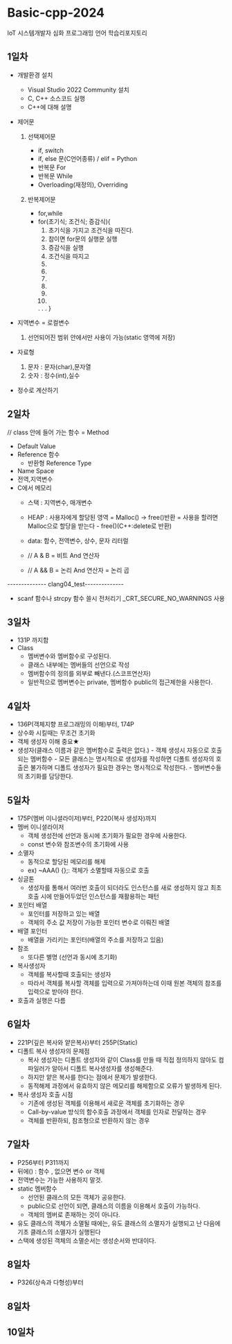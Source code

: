 # Basic-cpp-2024
IoT 시스템개발자 심화 프로그래밍 언어 학습리포지토리

## 1일차
- 개발환경 설치
	- Visual Studio 2022 Community 설치
	- C, C++ 소스코드 실행
	- C++에 대해 설명

- 제어문
	1. 선택제어문 
		- if, switch
		- if, else 문(C언어종류) / elif = Python
		- 반복문 For
		- 반복문 While
		- Overloading(재정의), Overriding
		
	2. 반복제어문 
		- for,while
		- for(초기식; 조건식; 증감식){
			1. 초기식을 가지고 조건식을 따진다.
			2. 참이면 for문의 실행문 실행
			3. 증감식을 실행
			4. 조건식을 따지고
			2.
			3.
			4.
			2.
			3.
			4.
			.
			.
			.
		}

	
- 지역변수 = 로컬변수
	1. 선언되어진 범위 안에서만 사용이 가능(static 영역에 저장)

- 자료형
	1. 문자 : 문자(char),문자열
	2. 숫자 : 정수(int),실수
	
- 정수로 계산하기
	



## 2일차
// class 안에 들어 가는 함수 = Method

- Default Value
- Reference 함수
	- 반환형 Reference Type
- Name Space
- 전역,지역변수
- C에서 메모리
	- 스택 : 지역변수, 매개변수
	- HEAP : 사용자에게 할당된 영역
		= Malloc() -> free()반환 = 사용을 할려면 Malloc으로 할당을 받는다 - free()(C++:delete로 반환)
	- data: 함수, 전역변수, 상수, 문자 리터럴
	
	- // A & B = 비트 And 연산자
	- // A && B = 논리 And 연산자 = 논리 곱
		
-------------- clang04_test--------------
- scanf 함수나 strcpy 함수 쓸시 전처리기 _CRT_SECURE_NO_WARNINGS 사용

## 3일차
- 131P 까지함
- Class 
	- 멤버변수와 멤버함수로 구성된다.
	- 클래스 내부에는 멤버들의 선언으로 작성 
	- 멤버함수의 정의를 외부로 빼낸다.(스코프연산자)
	- 일반적으로 멤버변수는 private, 멤버함수 public의 접근제한을 사용한다.
	

## 4일차
- 136P(객체지향 프로그래밍의 이해)부터, 174P
- 상수화 시킬때는 무조건 초기화
- 객체 생성자 이해 중요★
- 생성자(클래스 이름과 같은 멤버함수로 출력은 없다.)
		- 객체 생성시 자동으로 호출되는 멤버함수
		- 모든 클래스는 명시적으로 생성자를 작성하면 디폴트 생성자의 호출은 불가하며 디폴트 생성자가 필요한 경우는 명시적으로 작성한다.
		- 멤버변수들의 초기화를 담당한다.
		
		
## 5일차
- 175P(멤버 이니셜라이저)부터, P220(복사 생성자)까지
- 멤버 이니셜라이저
	- 객체 생성전에 선언과 동시에 초기화가 필요한 경우에 사용한다.
	- const 변수와 참조변수의 초기화에 사용
- 소멸자 
	- 동적으로 할당된 메모리를 해제 
	- ex) ~AAA() {};: 객체가 소멸할때 자동으로 호출 
- 싱글톤  
	- 생성자를 통해서 여러번 호출이 되더라도 인스턴스를 새로 생성하지 않고 최초 호출 시에 만들어두었던 인스턴스를 재활용하는 패턴
- 포인터 배열 
	- 포인터를 저장하고 있는 배열
	- 객체의 주소 값 저장이 가능한 포인터 변수로 이뤄진 배열
- 배열 포인터 
	- 배열을 가리키는 포인터(배열의 주소를 저장하고 있음)
- 참조 
	- 또다른 별명 (선언과 동시에 초기화)
- 복사생성자 
	- 객체를 복사할때 호출되는 생성자
	- 따라서 객체를 복사할 객체를 입력으로 가져야하는데 이때 원본 객체의 참조를 입력으로 받아야 한다.
- 호출과 실행은 다름

## 6일차 
- 221P(깊은 복사와 얕은복사)부터 255P(Static)
- 디폴트 복사 생성자의 문제점
	- 복사 생성자는 디폴트 생성자와 같이 Class를 만들 때 직접 정의하지 않아도 컴파일러가 알아서 디폴트 복사생성자를 생성해준다.
	- 하지만 얕은 복사를 한다는 점에서 문제가 발생한다.
	- 동적해제 과정에서 유효하지 않은 메모리를 해제함으로 오류가 발생하게 된다.
- 복사 생성자 호출 시점 
	- 기존에 생성된 객체를 이용해서 새로운 객체를 초기화하는 경우
	- Call-by-value 방식의 함수호출 과정에서 객체를 인자로 전달하는 경우
	- 객체를 반환하되, 참조형으로 반환하지 않는 경우 
	

## 7일차
- P256부터 P311까지
- 뒤에() : 함수 , 없으면 변수 or 객체
- 전역변수는 가능한 사용하지 말것.
- static 멤버함수
	- 선언된 클래스의 모든 객체가 공유한다.
	- public으로 선언이 되면, 클래스의 이름을 이용해서 호출이 가능하다.
	- 객체의 멤버로 존재하는 것이 아니다.
- 유도 클래스의 객체가 소멸될 때에는, 유도 클래스의 소멸자가 실행되고 난 다음에 기초 클래스의 소멸자가 실행된다
- 스택에 생성된 객체의 소멸순서는 생성순서와 반대이다.

## 8일차
- P326(상속과 다형성)부터 





## 8일차

## 10일차
